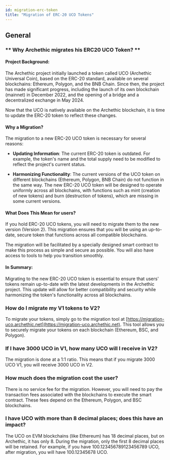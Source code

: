 ```yaml
---
id: migration-erc-token
title: "Migration of ERC-20 UCO Tokens"
---
```


## General 

### ** Why Archethic migrates his ERC20 UCO Token? **

#### Project Background:
The Archethic project initially launched a token called UCO (Archethic Universal Coin), based on the ERC-20 standard, available on several blockchains: Ethereum, Polygon, and the BNB Chain. Since then, the project has made significant progress, including the launch of its own blockchain (mainnet) in December 2022, and the opening of a bridge and a decentralized exchange in May 2024.

Now that the UCO is natively available on the Archethic blockchain, it is time to update the ERC-20 token to reflect these changes.

#### Why a Migration?
The migration to a new ERC-20 UCO token is necessary for several reasons:

- **Updating Information**: The current ERC-20 token is outdated. For example, the token's name and the total supply need to be modified to reflect the project's current status.

- **Harmonizing Functionality**: The current versions of the UCO token on different blockchains (Ethereum, Polygon, BNB Chain) do not function in the same way. The new ERC-20 UCO token will be designed to operate uniformly across all blockchains, with functions such as mint (creation of new tokens) and burn (destruction of tokens), which are missing in some current versions.

#### What Does This Mean for users?
If you hold ERC-20 UCO tokens, you will need to migrate them to the new version (Version 2). This migration ensures that you will be using an up-to-date, secure token that functions across all compatible blockchains.

The migration will be facilitated by a specially designed smart contract to make this process as simple and secure as possible. You will also have access to tools to help you transition smoothly.

#### In Summary:
Migrating to the new ERC-20 UCO token is essential to ensure that users' tokens remain up-to-date with the latest developments in the Archethic project. This update will allow for better compatibility and security while harmonizing the token's functionality across all blockchains.

### How do I migrate my V1 tokens to V2?
To migrate your tokens, simply go to the migration tool at [https://migration-uco.archethic.net](https://migration-uco.archethic.net). This tool allows you to securely migrate your tokens on each blockchain (Ethereum, BSC, and Polygon).

### If I have 3000 UCO in V1, how many UCO will I receive in V2?
The migration is done at a 1:1 ratio. This means that if you migrate 3000 UCO V1, you will receive 3000 UCO in V2.

### How much does the migration cost the user?
There is no service fee for the migration. However, you will need to pay the transaction fees associated with the blockchains to execute the smart contract. These fees depend on the Ethereum, Polygon, and BSC blockchains.

### I have UCO with more than 8 decimal places; does this have an impact?
The UCO on EVM blockchains (like Ethereum) has 18 decimal places, but on Archethic, it has only 8. During the migration, only the first 8 decimal places will be retained.
For example, if you have 100.123456789123456789 UCO, after migration, you will have 100.12345678 UCO.
